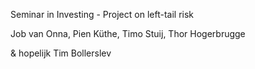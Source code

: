 Seminar in Investing - Project on left-tail risk

Job van Onna, Pien Küthe, Timo Stuij, Thor Hogerbrugge

& hopelijk Tim Bollerslev
